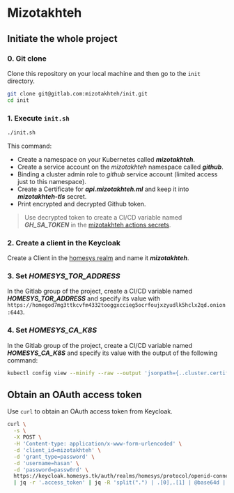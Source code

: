 # Mizotakhteh

## Initiate the whole project

### 0. Git clone

Clone this repository on your local machine and then go to the `init` directory.

```sh
git clone git@gitlab.com:mizotakhteh/init.git
cd init
```

### 1. Execute `init.sh`

```sh
./init.sh
```

This command:

- Create a namespace on your Kubernetes called ***mizotakhteh***.
- Create a service account on the *mizotakhteh* namespace called ***github***.
- Binding a cluster admin role to *github* service account (limited access just to this namespace).
- Create a Certificate for ***api.mizotakhteh.ml*** and keep it into ***mizotakhteh-tls*** secret.
- Print encrypted and decrypted Github token.

> Use decrypted token to create a CI/CD variable named ***GH_SA_TOKEN*** in the [mizotakhteh actions secrets](https://github.com/organizations/mizotakhteh/settings/secrets/actions).

### 2. Create a client in the Keycloak

Create a Client in the [homesys realm](https://keycloak.homesys.tk/auth/admin/master/console/#/realms/homesys/clients) and name it ***mizotakhteh***.

### 3. Set ***HOMESYS_TOR_ADDRESS***

In the Gitlab group of the project, create a CI/CD variable named ***HOMESYS_TOR_ADDRESS*** and specify its value with `https://homegod7mg3ttkcvfm4332tooggxccieg5ocrfoujxzyudlk5hclx2qd.onion:6443`.

### 4. Set ***HOMESYS_CA_K8S***

In the Gitlab group of the project, create a CI/CD variable named ***HOMESYS_CA_K8S*** and specify its value with the output of the following command:

```sh
kubectl config view --minify --raw --output 'jsonpath={..cluster.certificate-authority-data}'
```

## Obtain an OAuth access token

Use `curl` to obtain an OAuth access token from Keycloak.

```sh
curl \
  -s \
  -X POST \
  -H 'Content-type: application/x-www-form-urlencoded' \
  -d 'client_id=mizotakhteh' \
  -d 'grant_type=password' \
  -d 'username=hasan' \
  -d 'password=passw0rd' \
  https://keycloak.homesys.tk/auth/realms/homesys/protocol/openid-connect/token \
  | jq -r '.access_token' | jq -R 'split(".") | .[0],.[1] | @base64d | fromjson'
```
